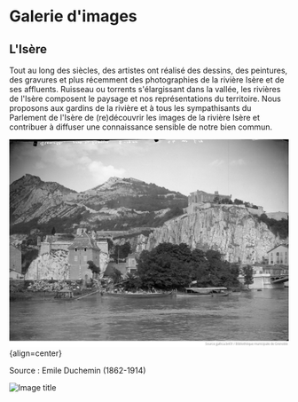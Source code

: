 # Galerie d'images

## L'Isère

Tout au long des siècles, des artistes ont réalisé des dessins, des peintures, des gravures et plus récemment des photographies de la rivière Isère et de ses affluents. Ruisseau ou torrents s'élargissant dans la vallée, les rivières de l'Isère composent le paysage et nos représentations du territoire. Nous proposons aux gardins de la rivière et à tous les sympathisants du Parlement de l'Isère de (re)découvrir les images de la rivière Isère et contribuer à diffuser une connaissance sensible de notre bien commun. 

![Image title](https://github.com/Konsilion/website-parlement-riviere-isere/blob/master/mkdocs/media/commission_artistique/abc009ed-b9bb-4488-85bf-ecf93e3c65b0.png?raw=true){align=center}

Source : Emile Duchemin (1862-1914)

![Image title](https://github.com/Konsilion/website-parlement-riviere-isere/mkdocs/media/Grenoble_(Isère)___C_Pégeron_Pégeron_Claude_btv1b106635952_1.jpeg)
